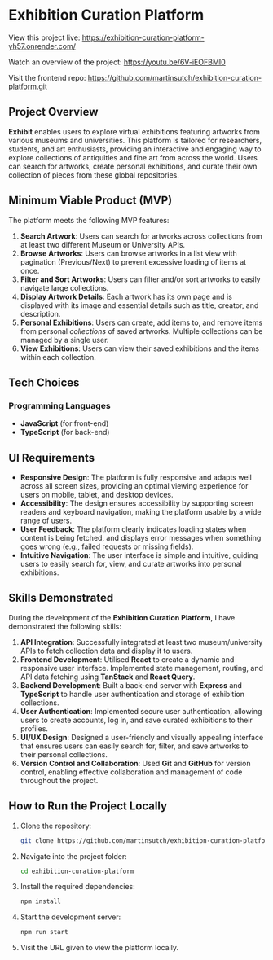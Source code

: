 # Exhibition Curation Platform

View this project live: https://exhibition-curation-platform-yh57.onrender.com/

Watch an overview of the project: https://youtu.be/6V-iEOFBMI0

Visit the frontend repo: https://github.com/martinsutch/exhibition-curation-platform.git

## Project Overview

**Exhibit** enables users to explore virtual exhibitions featuring artworks from various museums and universities. This platform is tailored for researchers, students, and art enthusiasts, providing an interactive and engaging way to explore collections of antiquities and fine art from across the world. Users can search for artworks, create personal exhibitions, and curate their own collection of pieces from these global repositories.

## Minimum Viable Product (MVP)

The platform meets the following MVP features:

1. **Search Artwork**: Users can search for artworks across collections from at least two different Museum or University APIs.
2. **Browse Artworks**: Users can browse artworks in a list view with pagination (Previous/Next) to prevent excessive loading of items at once.
3. **Filter and Sort Artworks**: Users can filter and/or sort artworks to easily navigate large collections.
4. **Display Artwork Details**: Each artwork has its own page and is displayed with its image and essential details such as title, creator, and description.
5. **Personal Exhibitions**: Users can create, add items to, and remove items from personal _collections_ of saved artworks. Multiple collections can be managed by a single user.
6. **View Exhibitions**: Users can view their saved exhibitions and the items within each collection.

## Tech Choices

### Programming Languages

- **JavaScript** (for front-end)
- **TypeScript** (for back-end)

## UI Requirements

- **Responsive Design**: The platform is fully responsive and adapts well across all screen sizes, providing an optimal viewing experience for users on mobile, tablet, and desktop devices.
- **Accessibility**: The design ensures accessibility by supporting screen readers and keyboard navigation, making the platform usable by a wide range of users.
- **User Feedback**: The platform clearly indicates loading states when content is being fetched, and displays error messages when something goes wrong (e.g., failed requests or missing fields).
- **Intuitive Navigation**: The user interface is simple and intuitive, guiding users to easily search for, view, and curate artworks into personal exhibitions.

## Skills Demonstrated

During the development of the **Exhibition Curation Platform**, I have demonstrated the following skills:

1. **API Integration**: Successfully integrated at least two museum/university APIs to fetch collection data and display it to users.
2. **Frontend Development**: Utilised **React** to create a dynamic and responsive user interface. Implemented state management, routing, and API data fetching using **TanStack** and **React Query**.
3. **Backend Development**: Built a back-end server with **Express** and **TypeScript** to handle user authentication and storage of exhibition collections.
4. **User Authentication**: Implemented secure user authentication, allowing users to create accounts, log in, and save curated exhibitions to their profiles.
5. **UI/UX Design**: Designed a user-friendly and visually appealing interface that ensures users can easily search for, filter, and save artworks to their personal collections.
6. **Version Control and Collaboration**: Used **Git** and **GitHub** for version control, enabling effective collaboration and management of code throughout the project.

## How to Run the Project Locally

1. Clone the repository:

   ```bash
   git clone https://github.com/martinsutch/exhibition-curation-platform.git
   ```

2. Navigate into the project folder:

   ```bash
   cd exhibition-curation-platform
   ```

3. Install the required dependencies:

   ```bash
   npm install
   ```

4. Start the development server:

   ```bash
   npm run start
   ```

5. Visit the URL given to view the platform locally.
